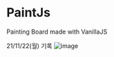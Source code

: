 # PaintJs
Painting Board made with VanillaJS


21/11/22(월) 기록
![image](https://user-images.githubusercontent.com/92881331/142823103-5c9a2862-8272-457f-9e2f-f549da48cef0.png)
